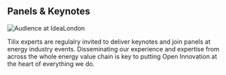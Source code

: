 ## Panels & Keynotes
![Audience at IdeaLondon][1]

Tilix experts are regulalry invited to deliver keynotes and join panels at energy industry events. Disseminating our experience and expertise from across the whole energy value chain is key to putting Open Innovation at the heart of everything we do.

[1]: http://www.tilix.uk.s3.amazonaws.com/img/ideaLondon.jpg
[more]: /2018/07/21/masterclasses
